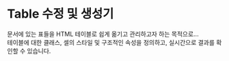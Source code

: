 # Table 수정 및 생성기

문서에 있는 표들을 HTML 테이블로 쉽게 옮기고 관리하고자 하는 목적으로...<br>
테이블에 대한 클래스, 셀의 스타일 및 구조적인 속성을 정의하고, 실시간으로 결과를 확인할 수 있습니다.